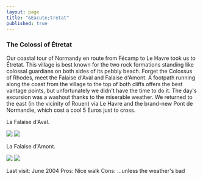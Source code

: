 ```yaml
---
layout: page
title: "&Eacute;tretat"
published: true
---
```

<h3>The Colossi of &Eacute;tretat</h3>

Our coastal tour of Normandy en route from F&eacute;camp to Le Havre took us to &Eacute;tretat. This village is best known for the two rock formations standing like colossal guardians on both sides of its pebbly beach. Forget the Colossus of Rhodes, meet the Falaise d'Aval and Falaise d'Amont. A footpath running along the coast from the village to the top of both cliffs offers the best vantage points, but unfortunately we didn't have the time to do it. The day's excursion was a washout thanks to the miserable weather. We returned to the east (in the vicinity of Rouen) via Le Havre and the brand-new Pont de Normandie, which cost a cool 5 Euros just to cross.

La Falaise d'Aval.

<img src="http://yentran.isamonkey.org/gallery/etretat/img_8812.jpg" />

<img src="http://yentran.isamonkey.org/gallery/etretat/etretatrock1.jpg" />

La Falaise d'Amont.

<img src="http://yentran.isamonkey.org/gallery/etretat/img_8816.jpg" />

<img src="http://yentran.isamonkey.org/gallery/etretat/etretatcliffeast.jpg" />

Last visit: June 2004
Pros: Nice walk
Cons: ...unless the weather's bad
